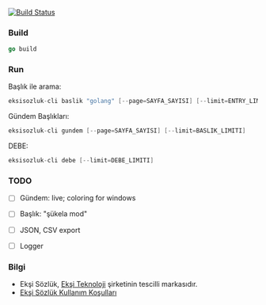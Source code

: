 [![Build Status](https://travis-ci.org/onuryilmaz/eksisozluk-cli.svg?branch=master)](https://travis-ci.org/onuryilmaz/eksisozluk-cli)


### Build
```go
go build
```

### Run

Başlık ile arama:
```go
eksisozluk-cli baslik "golang" [--page=SAYFA_SAYISI] [--limit=ENTRY_LIMITI]
```

Gündem Başlıkları:
```go
eksisozluk-cli gundem [--page=SAYFA_SAYISI] [--limit=BASLIK_LIMITI]
```

DEBE:
```go
eksisozluk-cli debe [--limit=DEBE_LIMITI]
```

### TODO
- [ ] Gündem: live; coloring for windows
- [ ] Başlık: "şükela mod"
- [ ] JSON, CSV export
- [ ] Logger


### Bilgi
* Ekşi Sözlük, [Ekşi Teknoloji](https://eksisozluk.com/eksi-teknoloji--1631416) şirketinin tescilli markasıdır.
* [Ekşi Sözlük Kullanım Koşulları](https://eksisozluk.com/eksi-sozluk-kullanim-kosullari--2602576)

